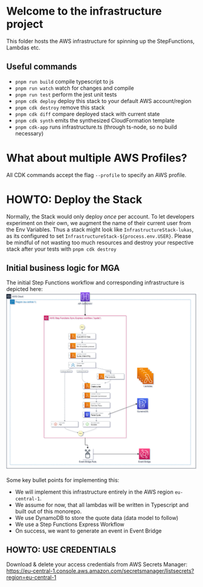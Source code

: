 # Welcome to the infrastructure project

This folder hosts the AWS infrastructure for spinning up the StepFunctions, Lambdas etc.


## Useful commands

* `pnpm run build`   compile typescript to js
* `pnpm run watch`   watch for changes and compile
* `pnpm run test`    perform the jest unit tests
* `pnpm cdk deploy`      deploy this stack to your default AWS account/region
* `pnpm cdk destroy`      remove this stack
* `pnpm cdk diff`        compare deployed stack with current state
* `pnpm cdk synth`       emits the synthesized CloudFormation template
* `pnpm cdk-app`   runs infrastructure.ts (through ts-node, so no build necessary)

# What about multiple AWS Profiles?
All CDK commands accept the flag `--profile` to specify an AWS profile.

# HOWTO: Deploy the Stack

Normally, the Stack would only deploy *once* per account. To let developers experiment on their own, we augment the name of their current user from the Env Variables.
Thus a stack might look like `InfrastructureStack-lukas`, as its configured to set `InfrastructureStack-${process.env.USER}`.
Please be mindful of not wasting too much resources and destroy your respective stack after your tests with `pnpm cdk destroy`

## Initial business logic for MGA

The initial Step Functions workflow and corresponding infrastructure is depicted here:
![./diagrams/quote.png](./diagrams/quote.png)

Some key bullet points for implementing this:
* We will implement this infrastructure entirely in the AWS region `eu-central-1`.
* We assume for now, that all lambdas will be written in Typescript and built out of this monorepo.
* We use DynamoDB to store the quote data (data model to follow)
* We use a Step Functions Express Workflow
* On success, we want to generate an event in Event Bridge



## HOWTO: USE CREDENTIALS

Download & delete your access credentials from AWS Secrets Manager: https://eu-central-1.console.aws.amazon.com/secretsmanager/listsecrets?region=eu-central-1
